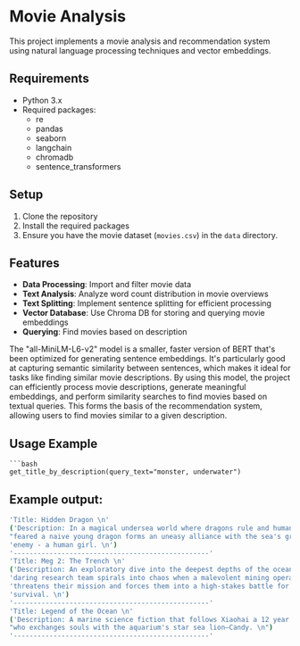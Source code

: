 # Movie Analysis 

This project implements a movie analysis and recommendation system using natural language processing techniques and vector embeddings.

## Requirements

- Python 3.x
- Required packages:
  - re
  - pandas
  - seaborn
  - langchain
  - chromadb
  - sentence_transformers

## Setup

1. Clone the repository
2. Install the required packages
3. Ensure you have the movie dataset (`movies.csv`) in the `data` directory.

## Features

- **Data Processing**: Import and filter movie data
- **Text Analysis**: Analyze word count distribution in movie overviews
- **Text Splitting**: Implement sentence splitting for efficient processing
- **Vector Database**: Use Chroma DB for storing and querying movie embeddings
- **Querying**: Find movies based on description

The "all-MiniLM-L6-v2" model is a smaller, faster version of BERT that's been optimized for generating sentence embeddings. It's particularly good at capturing semantic similarity between sentences, which makes it ideal for tasks like finding similar movie descriptions.
By using this model, the project can efficiently process movie descriptions, generate meaningful embeddings, and perform similarity searches to find movies based on textual queries. This forms the basis of the recommendation system, allowing users to find movies similar to a given description.

## Usage Example  
    ```bash
    get_title_by_description(query_text="monster, underwater")

## Example output:
  ```bash
'Title: Hidden Dragon \n'
('Description: In a magical undersea world where dragons rule and humans are '
 "feared a naive young dragon forms an uneasy alliance with the sea's greatest "
 'enemy - a human girl. \n')
'-------------------------------------------------'
'Title: Meg 2: The Trench \n'
('Description: An exploratory dive into the deepest depths of the ocean of a '
 'daring research team spirals into chaos when a malevolent mining operation '
 'threatens their mission and forces them into a high-stakes battle for '
 'survival. \n')
'-------------------------------------------------'
'Title: Legend of the Ocean \n'
('Description: A marine science fiction that follows Xiaohai a 12 year old boy '
 "who exchanges souls with the aquarium's star sea lion—Candy. \n")
'-------------------------------------------------'
